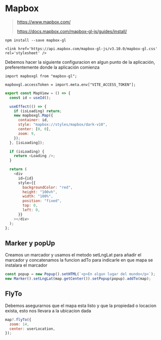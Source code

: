 # Mapbox

> https://www.mapbox.com/
>
> https://docs.mapbox.com/mapbox-gl-js/guides/install/

`npm install --save mapbox-gl`

`<link href='https://api.mapbox.com/mapbox-gl-js/v3.10.0/mapbox-gl.css' rel='stylesheet' />`

Debemos hacer la siguiente configuracion en algun punto de la aplicación, preferentemente donde la aplicación comienza

```JS
import mapboxgl from "mapbox-gl";

mapboxgl.accessToken = import.meta.env["VITE_ACCESS_TOKEN"];
```

```js
export const MapView = () => {
  const id = useId();

  useEffect(() => {
    if (isLoading) return;
    new mapboxgl.Map({
      container: id,
      style: "mapbox://styles/mapbox/dark-v10",
      center: [0, 0],
      zoom: 9,
    });
  }, [isLoading]);

  if (isLoading) {
    return <Loading />;
  }

  return (
    <div
      id={id}
      style={{
        backgroundColor: "red",
        height: "100vh",
        width: "100%",
        position: "fixed",
        top: 0,
        left: 0,
      }}
    ></div>
  );
};
```

## Marker y popUp

Creamos un marcador y usamos el metodo setLngLat para añadir el marcador y concatenamos la funcion adTo para indicarle en que mapa se instalara el marcador

```js
const popup = new Popup().setHTML(`<p>En algun lugar del mundo</p>`);
new Marker().setLngLat(map.getCenter()).setPopup(popup).addTo(map);
```

## FlyTo

Debemos asegurarnos que el mapa esta listo y que la propiedad o locacion exista, esto nos llevara a la ubicacion dada

```js
map?.flyTo({
  zoom: 14,
  center: userLocation,
});
```
